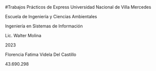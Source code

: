 #Trabajos Prácticos de Express
Universidad Nacional de Villa Mercedes

Escuela de Ingeniería y Ciencias Ambientales

Ingeniería en Sistemas de Información

Lic. Walter Molina

2023

Florencia Fatima Videla Del Castillo

43.690.298
